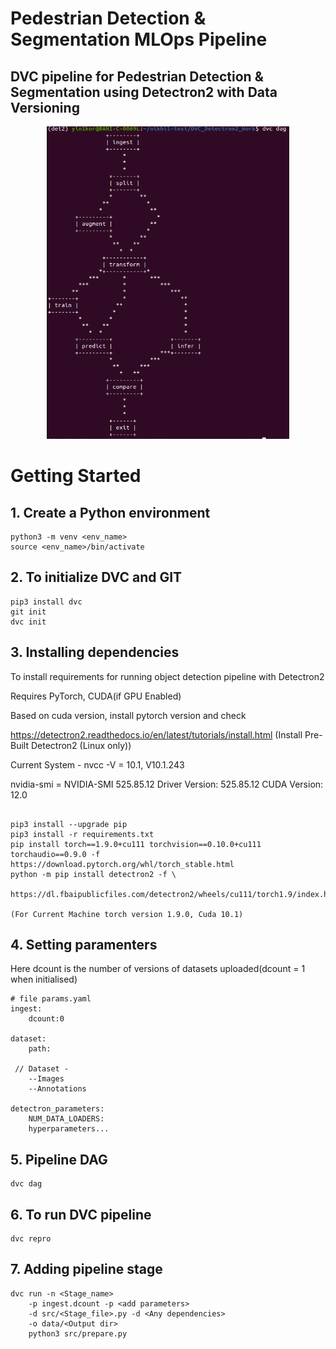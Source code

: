 # Pedestrian Detection & Segmentation MLOps Pipeline

## DVC pipeline for Pedestrian Detection & Segmentation using Detectron2 with Data Versioning

<p align="center">
    <img src="screenshots/detectron2_dvc_dag.png" alt="Pipeline screenshot" title="DVC Pipeline" height="500">
</p>


# Getting Started
## 1. Create a Python environment
```shell
python3 -m venv <env_name>
source <env_name>/bin/activate
```

## 2. To initialize DVC and GIT
```shell
pip3 install dvc
git init
dvc init
```

## 3. Installing dependencies
To install requirements for running object detection pipeline with Detectron2

Requires PyTorch, CUDA(if GPU Enabled)

Based on cuda version, install pytorch version and check

https://detectron2.readthedocs.io/en/latest/tutorials/install.html
(Install Pre-Built Detectron2 (Linux only))

Current System - 
nvcc -V = 10.1, V10.1.243

nvidia-smi = NVIDIA-SMI 525.85.12    Driver Version: 525.85.12    CUDA Version: 12.0   

```shell

pip3 install --upgrade pip
pip3 install -r requirements.txt
pip install torch==1.9.0+cu111 torchvision==0.10.0+cu111 torchaudio==0.9.0 -f https://download.pytorch.org/whl/torch_stable.html
python -m pip install detectron2 -f \
  https://dl.fbaipublicfiles.com/detectron2/wheels/cu111/torch1.9/index.html

(For Current Machine torch version 1.9.0, Cuda 10.1)

````

## 4. Setting paramenters
Here dcount is the number of versions of datasets uploaded(dcount = 1 when initialised)
```
# file params.yaml
ingest:
    dcount:0

dataset:
    path:

 // Dataset - 
    --Images
    --Annotations

detectron_parameters:
    NUM_DATA_LOADERS:
    hyperparameters...
```

## 5. Pipeline DAG
```shell
dvc dag
```

## 6. To run DVC pipeline
```shell
dvc repro
```

## 7. Adding pipeline stage

```shell
dvc run -n <Stage_name> 
    -p ingest.dcount -p <add parameters> 
    -d src/<Stage_file>.py -d <Any dependencies>
    -o data/<Output dir> 
    python3 src/prepare.py
```